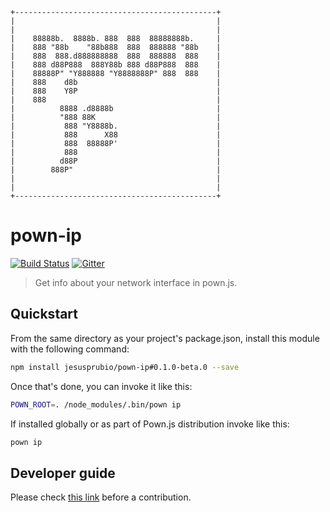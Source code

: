 ```
+---------------------------------------------+
|                                             |
|                                             |
|    88888b.  8888b. 888  888  88888888b.     |
|    888 "88b    "88b888  888  888888 "88b    |
|    888  888.d888888888  888  888888  888    |
|    888 d88P888  888Y88b 888 d88P888  888    |
|    88888P" "Y888888 "Y8888888P" 888  888    |
|    888    d8b                               |
|    888    Y8P                               |
|    888                                      |
|          8888 .d8888b                       |
|          "888 88K                           |
|           888 "Y8888b.                      |
|           888      X88                      |
|           888  88888P'                      |
|           888                               |
|          d88P                               |
|        888P"                                |
|                                             |
|                                             |
+---------------------------------------------+
```

# pown-ip

[![Build Status](https://travis-ci.org/jesusprubio/pown-ip.svg?branch=master)](https://travis-ci.org/jesusprubio/pown-ip)
[![Gitter](https://img.shields.io/gitter/room/nwjs/nw.js.svg)](https://gitter.im/pownjs/Lobby)

> Get info about your network interface in pown.js.

## Quickstart

From the same directory as your project's package.json, install this module with the following command:

```sh
npm install jesusprubio/pown-ip#0.1.0-beta.0 --save
```

Once that's done, you can invoke it like this:

```sh
POWN_ROOT=. /node_modules/.bin/pown ip
```

If installed globally or as part of Pown.js distribution invoke like this:

```sh
pown ip
```

## Developer guide

Please check [this link](https://github.com/jesusprubio/dev-guide) before a contribution.


